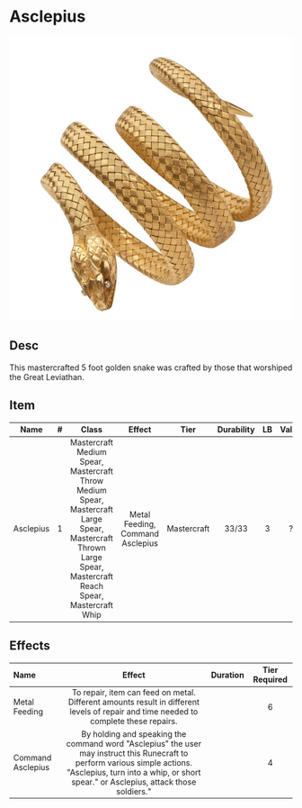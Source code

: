 # Asclepius

![Copyright](Asclepius.png)

## Desc

This mastercrafted 5 foot golden snake was crafted by those that worshiped the Great Leviathan.

## Item

|   Name   | # |                                                                            Class                                                                            |              Effect              |    Tier    | Durability | LB | Value |
| :-------: | :-: | :----------------------------------------------------------------------------------------------------------------------------------------------------------: | :------------------------------: | :---------: | :--------: | :-: | :---: |
| Asclepius | 1 | Mastercraft Medium Spear, Mastercraft Throw Medium Spear, Mastercraft Large Spear, Mastercraft Thrown Large Spear, Mastercraft Reach Spear, Mastercraft Whip | Metal Feeding, Command Asclepius | Mastercraft |   33/33   | 3 |   ?   |

## Effects

| Name              |                                                                                                      Effect                                                                                                      | Duration | Tier Required |
| :---------------- | :---------------------------------------------------------------------------------------------------------------------------------------------------------------------------------------------------------------: | :------: | :-----------: |
| Metal Feeding     |                                       To repair, item can feed on metal. Different amounts result in different levels of repair and time needed to complete these repairs.                                       |          |       6       |
| Command Asclepius | By holding and speaking the command word "Asclepius" the user may instruct this Runecraft to perform various simple actions. "Asclepius, turn into a whip, or short spear." or Asclepius, attack those soldiers." |          |       4       |
